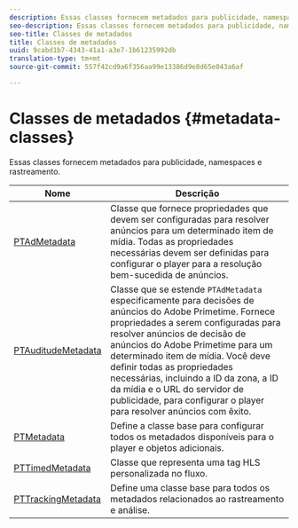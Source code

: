```yaml
---
description: Essas classes fornecem metadados para publicidade, namespaces e rastreamento.
seo-description: Essas classes fornecem metadados para publicidade, namespaces e rastreamento.
seo-title: Classes de metadados
title: Classes de metadados
uuid: 9cabd1b7-4343-41a1-a3e7-1b61235992db
translation-type: tm+mt
source-git-commit: 557f42cd9a6f356aa99e13386d9e8d65e043a6af

---
```



# Classes de metadados {#metadata-classes}

Essas classes fornecem metadados para publicidade, namespaces e rastreamento.

| **Nome** | **Descrição** |
|---|---|
| [PTAdMetadata](https://help.adobe.com/en_US/primetime/api/psdk/appledoc/Classes/PTAdMetadata.html) | Classe que fornece propriedades que devem ser configuradas para resolver anúncios para um determinado item de mídia. Todas as propriedades necessárias devem ser definidas para configurar o player para a resolução bem-sucedida de anúncios. |
| [PTAuditudeMetadata](https://help.adobe.com/en_US/primetime/api/psdk/appledoc/Classes/PTAuditudeMetadata.html) | Classe que se estende `PTAdMetadata` especificamente para decisões de anúncios do Adobe Primetime. Fornece propriedades a serem configuradas para resolver anúncios de decisão de anúncios do Adobe Primetime para um determinado item de mídia. Você deve definir todas as propriedades necessárias, incluindo a ID da zona, a ID da mídia e o URL do servidor de publicidade, para configurar o player para resolver anúncios com êxito. |
| [PTMetadata](https://help.adobe.com/en_US/primetime/api/psdk/appledoc/Classes/PTMetadata.html) | Define a classe base para configurar todos os metadados disponíveis para o player e objetos adicionais. |
| [PTTimedMetadata](https://help.adobe.com/en_US/primetime/api/psdk/appledoc/Classes/PTTimedMetadata.html) | Classe que representa uma tag HLS personalizada no fluxo. |
| [PTTrackingMetadata](https://help.adobe.com/en_US/primetime/api/psdk/appledoc/Classes/PTTrackingMetadata.html) | Define uma classe base para todos os metadados relacionados ao rastreamento e análise. |